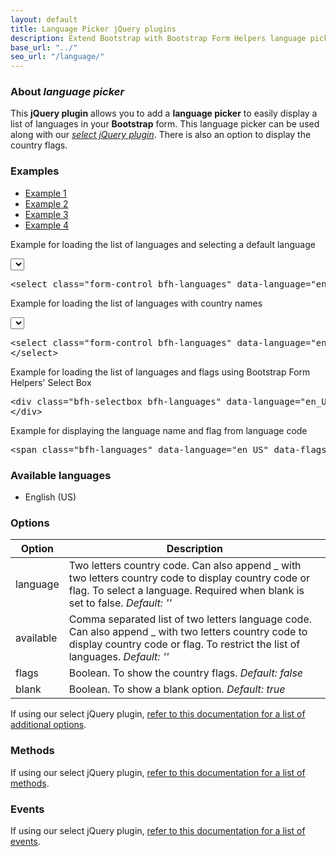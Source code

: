 ```yaml
---
layout: default
title: Language Picker jQuery plugins
description: Extend Bootstrap with Bootstrap Form Helpers language picker jQuery plugins.
base_url: "../"
seo_url: "/language/"
---
```


### About *language picker*

This **jQuery plugin** allows you to add a **language picker** to easily display a list
of languages in your **Bootstrap** form. This language picker can be used along with our [*select jQuery plugin*](../select/).
There is also an option to display the country flags.


### Examples

<ul id="example-tab" class="nav nav-tabs">
  <li class="active">
    <a href="#example1" data-toggle="tab">Example 1</a>
  </li>
  <li>
    <a href="#example2" data-toggle="tab">Example 2</a>
  </li>
  <li>
    <a href="#example3" data-toggle="tab">Example 3</a>
  </li>
  <li>
    <a href="#example4" data-toggle="tab">Example 4</a>
  </li>
</ul>
<div id="example-content" class="tab-content">
  <div class="tab-pane fade in active" id="example1">
    <form class="example form-inline">
      <p>Example for loading the list of languages and selecting a default language</p>
      <select class="form-control bfh-languages" data-language="en"></select>
    </form>
    <pre class="prettyprint">&lt;select class="form-control bfh-languages" data-language="en"&gt;&lt;/select&gt;</pre>
  </div>
  <div class="tab-pane fade" id="example2">
    <form class="example form-inline">
      <p>Example for loading the list of languages with country names</p>
      <select class="form-control bfh-languages" data-language="en_US" data-available="en_US,fr_CA,es_MX">
      </select>
    </form>
    <pre class="prettyprint">&lt;select class="form-control bfh-languages" data-language="en_US" data-available="en_US,fr_CA,es_MX"&gt;
&lt;/select&gt;</pre>
  </div>
  <div class="tab-pane fade" id="example3">
    <form class="example form-inline">
      <p>Example for loading the list of languages and flags using Bootstrap Form Helpers' Select Box</p>
      <div class="bfh-selectbox bfh-languages" data-language="en_US" data-available="en_US,fr_CA,es_MX" data-flags="true">
        <input type="hidden" value="">
        <a class="bfh-selectbox-toggle" role="button" data-toggle="bfh-selectbox" href="#">
          <span class="bfh-selectbox-option bfh-selectbox-medium" data-option=""></span>
          <b class="caret"></b>
        </a>
        <div class="bfh-selectbox-options">
          <div role="listbox">
            <ul role="option">
            </ul>
          </div>
        </div>
      </div>
    </form>
    <pre class="prettyprint">&lt;div class="bfh-selectbox bfh-languages" data-language="en_US" data-available="en_US,fr_CA,es_MX" data-flags="true"&gt;
&lt;/div&gt;</pre>
  </div>
  <div class="tab-pane fade" id="example4">
    <form class="example form-inline">
      <p>Example for displaying the language name and flag from language code</p>
      <span class="bfh-languages" data-language="en_US" data-flags="true"></span>
    </form>
    <pre class="prettyprint">&lt;span class="bfh-languages" data-language="en_US" data-flags="true"&gt;&lt;/span&gt;</pre>
  </div>
</div>

### Available languages

* English (US)


### Options

<table class="table table-striped">
  <thead>
    <tr>
      <th>Option</th>
      <th>Description</th>
    </tr>
  </thead>
  <tbody>
    <tr>
      <td>language</td>
      <td>Two letters country code. Can also append _ with two letters country code to display country code or flag. To select a language. Required when blank is set to false. <em>Default: ''</em></td>
    </tr>
    <tr>
      <td>available</td>
      <td>Comma separated list of two letters language code. Can also append _ with two letters country code to display country code or flag. To restrict the list of languages. <em>Default: ''</em></td>
    </tr>
    <tr>
      <td>flags</td>
      <td>Boolean. To show the country flags. <em>Default: false</em></td>
    </tr>
    <tr>
      <td>blank</td>
      <td>Boolean. To show a blank option. <em>Default: true</em></td>
    </tr>
  </tbody>
</table>

If using our select jQuery plugin, [refer to this documentation for a list of additional options](../select/).


### Methods

If using our select jQuery plugin, [refer to this documentation for a list of methods](../select/).


### Events

If using our select jQuery plugin, [refer to this documentation for a list of events](../select/).
